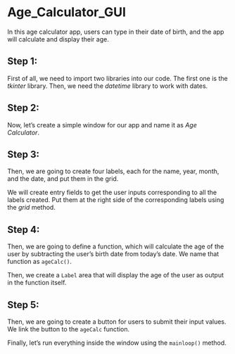 # Age_Calculator_GUI

In this age calculator app, users can type in their date of birth, and the app will calculate and display their age. 

## Step 1:

First of all, we need to import two libraries into our code. The first one is the *tkinter* library. Then, we need the *datetime* library to work with dates.

## Step 2:

Now, let’s create a simple window for our app and name it as *Age Calculator*.

## Step 3:

Then, we are going to create four labels, each for the name, year, month, and the date, and put them in the grid.

We will create entry fields to get the user inputs corresponding to all the labels created. Put them at the right side of the corresponding labels using the *grid* method.

## Step 4:

Then, we are going to define a function, which will calculate the age of the user by subtracting the user’s birth date from today’s date. We name that function as `ageCalc()`. 

Then, we create a `Label` area that will display the age of the user as output in the function itself.

## Step 5:

Then, we are going to create a button for users to submit their input values. We link the button to the `ageCalc` function.

Finally, let’s run everything inside the window using the `mainloop()` method.
